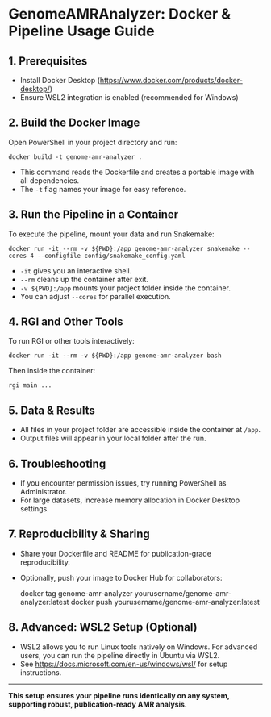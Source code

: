 # GenomeAMRAnalyzer: Docker & Pipeline Usage Guide

## 1. Prerequisites
- Install Docker Desktop (https://www.docker.com/products/docker-desktop/)
- Ensure WSL2 integration is enabled (recommended for Windows)

## 2. Build the Docker Image
Open PowerShell in your project directory and run:

    docker build -t genome-amr-analyzer .

- This command reads the Dockerfile and creates a portable image with all dependencies.
- The `-t` flag names your image for easy reference.

## 3. Run the Pipeline in a Container
To execute the pipeline, mount your data and run Snakemake:

    docker run -it --rm -v ${PWD}:/app genome-amr-analyzer snakemake --cores 4 --configfile config/snakemake_config.yaml

- `-it` gives you an interactive shell.
- `--rm` cleans up the container after exit.
- `-v ${PWD}:/app` mounts your project folder inside the container.
- You can adjust `--cores` for parallel execution.

## 4. RGI and Other Tools
To run RGI or other tools interactively:

    docker run -it --rm -v ${PWD}:/app genome-amr-analyzer bash

Then inside the container:

    rgi main ...

## 5. Data & Results
- All files in your project folder are accessible inside the container at `/app`.
- Output files will appear in your local folder after the run.

## 6. Troubleshooting
- If you encounter permission issues, try running PowerShell as Administrator.
- For large datasets, increase memory allocation in Docker Desktop settings.

## 7. Reproducibility & Sharing
- Share your Dockerfile and README for publication-grade reproducibility.
- Optionally, push your image to Docker Hub for collaborators:

    docker tag genome-amr-analyzer yourusername/genome-amr-analyzer:latest
    docker push yourusername/genome-amr-analyzer:latest

## 8. Advanced: WSL2 Setup (Optional)
- WSL2 allows you to run Linux tools natively on Windows. For advanced users, you can run the pipeline directly in Ubuntu via WSL2.
- See https://docs.microsoft.com/en-us/windows/wsl/ for setup instructions.

---

**This setup ensures your pipeline runs identically on any system, supporting robust, publication-ready AMR analysis.**
